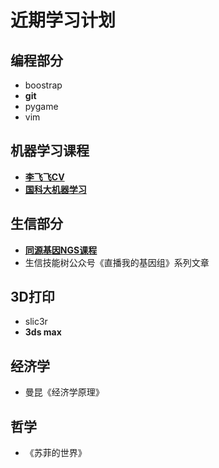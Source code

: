 # 近期学习计划

## 编程部分

- boostrap
- **git**
- pygame
- vim


## 机器学习课程

- [**李飞飞CV**](https://github.com/Ming-Lian/Machine-Learning-Course-in-UCAS/blob/master/%E5%AD%A6%E4%B9%A0%E7%AC%94%E8%AE%B0%EF%BC%9A%E6%96%AF%E5%9D%A6%E7%A6%8F%E5%A4%A7%E5%AD%A6%E6%9C%BA%E5%99%A8%E8%A7%86%E8%A7%89%E5%85%AC%E5%BC%80%E8%AF%BE.md)
- [**国科大机器学习**](https://github.com/Ming-Lian/Machine-Learning-Course-in-UCAS/blob/master/%E5%AD%A6%E4%B9%A0%E7%AC%94%E8%AE%B0%EF%BC%9A%E5%9B%BD%E7%A7%91%E5%A4%A7%E6%9C%BA%E5%99%A8%E5%AD%A6%E4%B9%A0%E8%AF%BE%E7%A8%8B.md)

## 生信部分

- [**同源基因NGS课程**](https://github.com/Ming-Lian/NGS-analysis/blob/master/%E5%AD%A6%E4%B9%A0%E7%AC%94%E8%AE%B0%EF%BC%9A%E5%90%8C%E6%BA%90%E5%9F%BA%E5%9B%A0NGS%E8%AF%BE%E7%A8%8B.md)
- 生信技能树公众号《直播我的基因组》系列文章

## 3D打印

- slic3r
- **3ds max**

## 经济学

- 曼昆《经济学原理》

## 哲学

- 《苏菲的世界》

